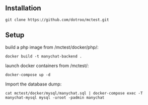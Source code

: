 ## Installation
```git clone https://github.com/dotroo/mctest.git```
## Setup
build a php image from /mctest/docker/php/:

```docker build -t manychat-backend .```

launch docker containers from /mctest/:

```docker-compose up -d```

Import the database dump:

```cat mctest/docker/mysql/manychat.sql | docker-compose exec -T manychat-mysql mysql -uroot -padmin manychat```